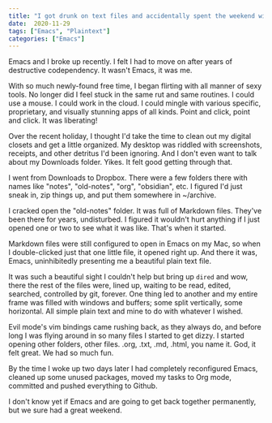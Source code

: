 ```yaml
---
title: "I got drunk on text files and accidentally spent the weekend with Emacs"
date:  2020-11-29
tags: ["Emacs", "Plaintext"]
categories: ["Emacs"]
---
```


Emacs and I broke up recently. I felt I had to move on after years of destructive codependency. It wasn't Emacs, it was me.

With so much newly-found free time, I began flirting with all manner of sexy tools. No longer did I feel stuck in the same rut and same routines. I could use a mouse. I could work in the cloud. I could mingle with various specific, proprietary, and visually stunning apps of all kinds. Point and click, point and click. It was liberating!

Over the recent holiday, I thought I'd take the time to clean out my digital closets and get a little organized. My desktop was riddled with screenshots, receipts, and other detritus I'd been ignoring. And I don't even want to talk about my Downloads folder. Yikes. It felt good getting through that.

I went from Downloads to Dropbox. There were a few folders there with names like "notes", "old-notes", "org", "obsidian", etc. I figured I'd just sneak in, zip things up, and put them somewhere in ~/archive.

I cracked open the "old-notes" folder. It was full of Markdown files. They've been there for years, undisturbed. I figured it wouldn't hurt anything if I just opened one or two to see what it was like. That's when it started. 

Markdown files were still configured to open in Emacs on my Mac, so when I double-clicked just that one little file, it opened right up. And there it was, Emacs, uninhibitedly presenting me a beautiful plain text file.

It was such a beautiful sight I couldn't help but bring up `dired` and wow, there the rest of the files were, lined up, waiting to be read, edited, searched, controlled by git, forever. One thing led to another and my entire frame was filled with windows and buffers; some split vertically, some horizontal. All simple plain text and mine to do with whatever I wished. 

Evil mode's vim bindings came rushing back, as they always do, and before long I was flying around in so many files I started to get dizzy. I started opening other folders, other files. .org, .txt, .md, .html, you name it. God, it felt great. We had so much fun.

By the time I woke up two days later I had completely reconfigured Emacs, cleaned up some unused packages, moved my tasks to Org mode, committed and pushed everything to Github. 

I don't know yet if Emacs and are going to get back together permanently, but we sure had a great weekend.

